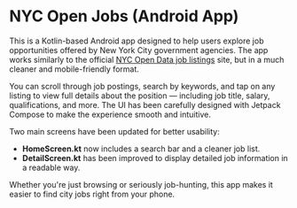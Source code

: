 # NYC Open Jobs (Android App)

This is a Kotlin-based Android app designed to help users explore job opportunities offered by New York City government agencies. The app works similarly to the official [NYC Open Data job listings](https://data.cityofnewyork.us/) site, but in a much cleaner and mobile-friendly format.

You can scroll through job postings, search by keywords, and tap on any listing to view full details about the position — including job title, salary, qualifications, and more. The UI has been carefully designed with Jetpack Compose to make the experience smooth and intuitive.

Two main screens have been updated for better usability:
- **HomeScreen.kt** now includes a search bar and a cleaner job list.
- **DetailScreen.kt** has been improved to display detailed job information in a readable way.

Whether you're just browsing or seriously job-hunting, this app makes it easier to find city jobs right from your phone.
